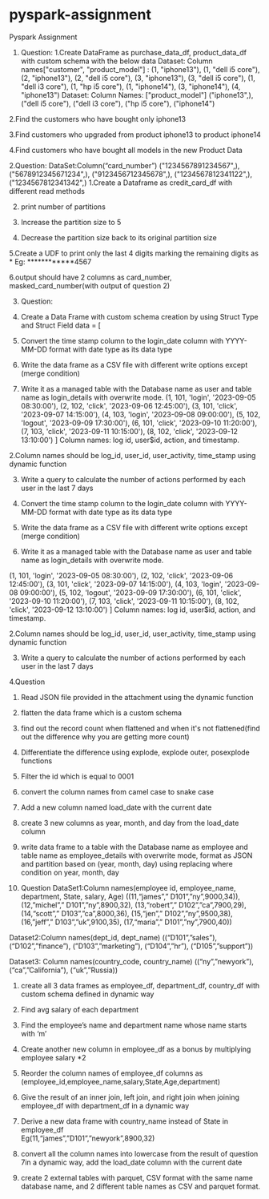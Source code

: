 # pyspark-assignment
Pyspark Assignment 
1. Question: 
1.Create DataFrame as purchase_data_df,  product_data_df with custom schema with the below data 
Dataset: Column names["customer", "product_model"] : 
(1, "iphone13"), 
 (1, "dell i5 core"), 
 (2, "iphone13"), 
 (2, "dell i5 core"), 
 (3, "iphone13"), 
 (3, "dell i5 core"), 
 (1, "dell i3 core"), 
 (1, "hp i5 core"), 
 (1, "iphone14"), 
 (3, "iphone14"), 
 (4, "iphone13") 
Dataset: Column Names: ["product_model"] 
("iphone13",), 
("dell i5 core"), 
 ("dell i3 core"), 
 ("hp i5 core"), 
 ("iphone14") 

2.Find the customers who have bought only iphone13 

3.Find customers who upgraded from product iphone13 to product iphone14 

4.Find customers who have bought all models in the new Product Data 
 
 
 
 
 
2.Question: 
DataSet:Column(“card_number”) 
("1234567891234567",), 
("5678912345671234",), 
("9123456712345678",), 
("1234567812341122",), 
("1234567812341342",) 
1.Create a Dataframe as credit_card_df with different read methods 

2. print number of partitions 

3. Increase the partition size to 5 

4. Decrease the partition size back to its original partition size 

5.Create a UDF to print only the last 4 digits marking the remaining digits as * 
Eg: ************4567 


6.output should have 2 columns as card_number, masked_card_number(with output of question 2) 


3. Question: 

1. Create a Data Frame with custom schema creation by using Struct Type and Struct Field 
data = [ 
4. Convert the time stamp column to the login_date column with YYYY-MM-DD format with date type as its 
data type 
5. Write the data frame as a CSV file with different write options except (merge condition) 
6. Write it as a managed table with the Database name as user and table name as login_details with overwrite 
mode. 
(1, 101, 'login', '2023-09-05 08:30:00'), 
(2, 102, 'click', '2023-09-06 12:45:00'), 
(3, 101, 'click', '2023-09-07 14:15:00'), 
(4, 103, 'login', '2023-09-08 09:00:00'), 
(5, 102, 'logout', '2023-09-09 17:30:00'), 
(6, 101, 'click', '2023-09-10 11:20:00'), 
(7, 103, 'click', '2023-09-11 10:15:00'), 
(8, 102, 'click', '2023-09-12 13:10:00') 
] 
Column names: log id, user$id, action, and timestamp.

2.Column names should be log_id, user_id, user_activity, time_stamp using dynamic function 


3. Write a query to calculate the number of actions performed by each user in the last 7 days 

4. Convert the time stamp column to the login_date column with YYYY-MM-DD format with date type as its 
data type 

5. Write the data frame as a CSV file with different write options except (merge condition) 

6. Write it as a managed table with the Database name as user and table name as login_details with overwrite 
mode. 



(1, 101, 'login', '2023-09-05 08:30:00'), 
(2, 102, 'click', '2023-09-06 12:45:00'), 
(3, 101, 'click', '2023-09-07 14:15:00'), 
(4, 103, 'login', '2023-09-08 09:00:00'), 
(5, 102, 'logout', '2023-09-09 17:30:00'), 
(6, 101, 'click', '2023-09-10 11:20:00'), 
(7, 103, 'click', '2023-09-11 10:15:00'), 
(8, 102, 'click', '2023-09-12 13:10:00') 
] 
Column names: log id, user$id, action, and timestamp. 


2.Column names should be log_id, user_id, user_activity, time_stamp using dynamic function 


3. Write a query to calculate the number of actions performed by each user in the last 7 days 

4.Question 

1. Read JSON file provided in the attachment using the dynamic function 

2. flatten the data frame which is a custom schema 

3. find out the record count when flattened and when it's not flattened(find out the difference why you are 
getting more count) 

4. Differentiate the difference using explode, explode outer, posexplode functions 

5. Filter the id which is equal to 0001  

6. convert the column names from camel case to snake case 

7. Add a new column named load_date with the current date 

8. create 3 new columns as year, month, and day from the load_date column 

9. write data frame to a table with the Database name as employee and table name as employee_details with 
overwrite mode, format as JSON and partition based on (year, month, day) using replacing where condition on 
year, month, day 

 
5. Question 
DataSet1:Column names(employee id, employee_name, department, State, salary, Age) 
((11,“james”,” D101”,”ny”,9000,34)), 
(12,”michel”,” D101”,”ny”,8900,32), 
(13,“robert”,” D102”,”ca”,7900,29), 
(14,“scott”,” D103”,”ca”,8000,36), 
(15,“jen”,” D102”,”ny”,9500,38), 
(16,”jeff”,” D103”,”uk”,9100,35), 
(17,“maria”,” D101”,”ny”,7900,40)) 
 
Dataset2:Column names(dept_id, dept_name) 
((“D101”,”sales”), 
(“D102”,”finance”), 
(”D103”,”marketing”), 
(“D104”,”hr”), 
(“D105”,”support”)) 
 
Dataset3: Column names(country_code, country_name) 
((“ny”,”newyork”), 
(“ca”,”California”), 
(“uk”,”Russia)) 
 
1. create all 3 data frames as employee_df, department_df, country_df with custom schema defined in 
dynamic way 

2. Find avg salary of each department 

3. Find the employee’s name and department name whose name starts with ‘m’  

4. Create another new column in  employee_df as a bonus by multiplying employee salary *2 

5. Reorder the column names of employee_df columns as 
(employee_id,employee_name,salary,State,Age,department) 

6. Give the result of an inner join, left join, and right join when joining employee_df with department_df in a 
dynamic way 

7. Derive a new data frame with country_name instead of State in employee_df  
Eg(11,“james”,”D101”,”newyork”,8900,32) 

8. convert all the column names into lowercase from the result of question 7in a dynamic way, add the 
load_date column with the current date 

9. create 2 external tables with parquet, CSV format with the same name database name, and 2 different table 
names as CSV and parquet format. 
 
